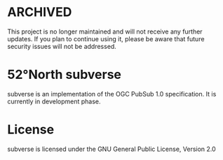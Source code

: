 # ARCHIVED

This project is no longer maintained and will not receive any further updates. If you plan to continue using it, please be aware that future security issues will not be addressed.

# 52°North subverse

subverse is an implementation of the OGC PubSub 1.0 specification. It is currently in development phase.

# License

subverse is licensed under the GNU General Public License, Version 2.0
